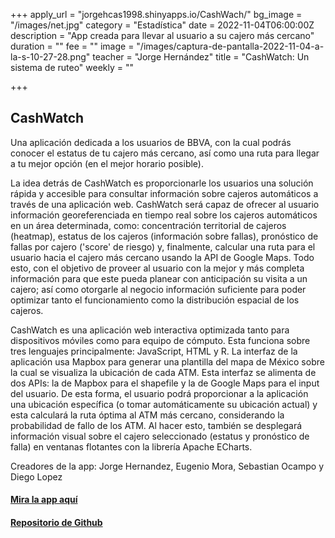 +++
apply_url = "jorgehcas1998.shinyapps.io/CashWach/"
bg_image = "/images/net.jpg"
category = "Estadística"
date = 2022-11-04T06:00:00Z
description = "App creada para llevar al usuario a su cajero más cercano"
duration = ""
fee = ""
image = "/images/captura-de-pantalla-2022-11-04-a-la-s-10-27-28.png"
teacher = "Jorge Hernández"
title = "CashWatch: Un sistema de ruteo"
weekly = ""

+++
## **CashWatch**

Una aplicación dedicada a los usuarios de BBVA, con la cual podrás conocer el estatus de tu cajero más cercano, así como una ruta para llegar a tu mejor opción (en el mejor horario posible).

La idea detrás de CashWatch es proporcionarle los usuarios una solución rápida y accesible para consultar información sobre cajeros automáticos a través de una aplicación web. CashWatch será capaz de ofrecer al usuario información georeferenciada en tiempo real sobre los cajeros automáticos en un área determinada, como: concentración territorial de cajeros (heatmap), estatus de los cajeros (información sobre fallas), pronóstico de fallas por cajero ('score' de riesgo) y, finalmente, calcular una ruta para el usuario hacia el cajero más cercano usando la API de Google Maps. Todo esto, con el objetivo de proveer al usuario con la mejor y más completa información para que este pueda planear con anticipación su visita a un cajero; así como otorgarle al negocio información suficiente para poder optimizar tanto el funcionamiento como la distribución espacial de los cajeros.

CashWatch es una aplicación web interactiva optimizada tanto para dispositivos móviles como para equipo de cómputo. Esta funciona sobre tres lenguajes principalmente: JavaScript, HTML y R. La interfaz de la aplicación usa Mapbox para generar una plantilla del mapa de México sobre la cual se visualiza la ubicación de cada ATM. Esta interfaz se alimenta de dos APIs: la de Mapbox para el shapefile y la de Google Maps para el input del usuario. De esta forma, el usuario podrá proporcionar a la aplicación una ubicación específica (o tomar automáticamente su ubicación actual) y esta calculará la ruta óptima al ATM más cercano, considerando la probabilidad de fallo de los ATM. Al hacer esto, también se desplegará información visual sobre el cajero seleccionado (estatus y pronóstico de falla) en ventanas flotantes con la librería Apache ECharts.

Creadores de la app: Jorge Hernandez, Eugenio Mora, Sebastian Ocampo y Diego Lopez

#### [Mira la app aquí](jorgehcas1998.shinyapps.io/CashWach/ "xd")

#### [Repositorio de Github](https://github.com/Jorge-hercas/CashWatch "repo")